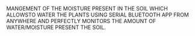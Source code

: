 MANGEMENT OF THE MOISTURE PRESENT IN THE SOIL WHICH ALLOWSTO WATER THE PLANTS USING SERIAL BLUETOOTH APP FROM ANYWHERE AND PERFECTLY MONITORS THE AMOUNT OF WATER/MOISTURE PRESENT THE SOIL.
